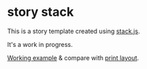 # story stack

This is a story template created using [stack.js](https://github.com/mbostock/stack).

It's a work in progress.

[Working example](http://pages.registerguard.com/story-stack/) & compare with [print layout](http://pages.registerguard.com/story-stack/media/EatonLayout.pdf).
